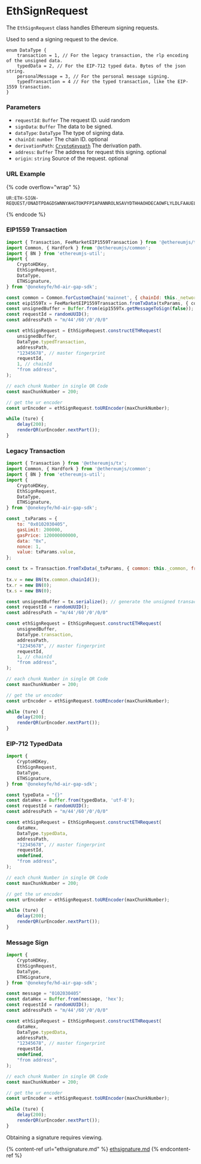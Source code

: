 # EthSignRequest

The `EthSignRequest` class handles Ethereum signing requests.

Used to send a signing request to the device.



```
enum DataType {
    transaction = 1, // For the legacy transaction, the rlp encoding of the unsigned data.
    typedData = 2, // For the EIP-712 typed data. Bytes of the json string.
    personalMessage = 3, // For the personal message signing. 
    typedTransaction = 4 // For the typed transaction, like the EIP-1559 transaction.
}
```

### Parameters

* `requestId`: `Buffer` The request ID.  uuid random
* `signData`: `Buffer` The data to be signed.
* `dataType`: `DataType` The type of signing data.
* `chainId`: `number` The chain ID. optional
* `derivationPath`: [`CryptoKeypath`](../basic-api/cryptokeypath.md) The derivation path.
* `address`: `Buffer` The address for request this signing. optional
* `origin`: `string` Source of the request. optional



### URL Example

{% code overflow="wrap" %}
```
UR:ETH-SIGN-REQUEST/ONADTPDAGDSWNNYAHGTOKPFPIAPANNROLNSAVYDTHHAOHDECAOWFLYLDLFAAUELPATAEGWSOLALPBAVYGUYTHNLFGMAYMWSGBYZOIYHTRDCFBANBFPBNDSPRJPNSDLGLBYIMJELTCNLNWZJLSEAEAELARTAXAAAACSLDAHTAADDYOEADLECSDWYKCSFNYKAEYKAEWKADWKAOCYTIZSYLCNSSDKGOCA
```
{% endcode %}

### **EIP1559 Transaction**

```javascript
import { Transaction, FeeMarketEIP1559Transaction } from '@ethereumjs/tx';
import Common, { Hardfork } from '@ethereumjs/common';
import { BN } from 'ethereumjs-util';
import {
    CryptoHDKey,
    EthSignRequest,
    DataType,
    ETHSignature,
} from '@onekeyfe/hd-air-gap-sdk';

const common = Common.forCustomChain('mainnet', { chainId: this._networkId }, Hardfork.London);
const eip1559Tx = FeeMarketEIP1559Transaction.fromTxData(txParams, { common });
const unsignedBuffer = Buffer.from(eip1559Tx.getMessageToSign(false)); // generate the unsigned transaction bytes
const requestId = randomUUID();
const addressPath = "m/44'/60'/0'/0/0"

const ethSignRequest = EthSignRequest.constructETHRequest(
    unsignedBuffer,
    DataType.typedTransaction,
    addressPath,
    "12345678", // master fingerprint
    requestId,
    1, // chainId
    "from address",
);

// each chunk Number in single QR Code
const maxChunkNumber = 200;

// get the ur encoder
const urEncoder = ethSignRequest.toUREncoder(maxChunkNumber);

while (ture) {
    delay(200);
    renderQR(urEncoder.nextPart());
}

```

### **Legacy Transaction**

```javascript
import { Transaction } from '@ethereumjs/tx';
import Common, { Hardfork } from '@ethereumjs/common';
import { BN } from 'ethereumjs-util';
import {
    CryptoHDKey,
    EthSignRequest,
    DataType,
    ETHSignature,
} from '@onekeyfe/hd-air-gap-sdk';

const _txParams = {
    to: "0x0102030405", 
    gasLimit: 200000,
    gasPrice: 120000000000,
    data: "0x",
    nonce: 1,
    value: txParams.value,
};

const tx = Transaction.fromTxData(_txParams, { common: this._common, freeze: false });
        
tx.v = new BN(tx.common.chainId());
tx.r = new BN(0);
tx.s = new BN(0);

const unsignedBuffer = tx.serialize(); // generate the unsigned transaction bytes
const requestId = randomUUID();
const addressPath = "m/44'/60'/0'/0/0"

const ethSignRequest = EthSignRequest.constructETHRequest(
    unsignedBuffer,
    DataType.transaction,
    addressPath,
    "12345678", // master fingerprint
    requestId,
    1, // chainId
    "from address",
);

// each chunk Number in single QR Code
const maxChunkNumber = 200;

// get the ur encoder
const urEncoder = ethSignRequest.toUREncoder(maxChunkNumber);

while (ture) {
    delay(200);
    renderQR(urEncoder.nextPart());
}

```

### **EIP-712 TypedData**

```javascript
import {
    CryptoHDKey,
    EthSignRequest,
    DataType,
    ETHSignature,
} from '@onekeyfe/hd-air-gap-sdk';

const typeData = "{}"
const dataHex = Buffer.from(typedData, 'utf-8');
const requestId = randomUUID();
const addressPath = "m/44'/60'/0'/0/0"

const ethSignRequest = EthSignRequest.constructETHRequest(
    dataHex,
    DataType.typedData,
    addressPath,
    "12345678", // master fingerprint
    requestId,
    undefined,
    "from address",
);

// each chunk Number in single QR Code
const maxChunkNumber = 200;

// get the ur encoder
const urEncoder = ethSignRequest.toUREncoder(maxChunkNumber);

while (ture) {
    delay(200);
    renderQR(urEncoder.nextPart());
}

```

### **Message Sign**

```javascript
import {
    CryptoHDKey,
    EthSignRequest,
    DataType,
    ETHSignature,
} from '@onekeyfe/hd-air-gap-sdk';

const message = "0102030405"
const dataHex = Buffer.from(message, 'hex');
const requestId = randomUUID();
const addressPath = "m/44'/60'/0'/0/0"

const ethSignRequest = EthSignRequest.constructETHRequest(
    dataHex,
    DataType.typedData,
    addressPath,
    "12345678", // master fingerprint
    requestId,
    undefined,
    "from address",
);

// each chunk Number in single QR Code
const maxChunkNumber = 200;

// get the ur encoder
const urEncoder = ethSignRequest.toUREncoder(maxChunkNumber);

while (ture) {
    delay(200);
    renderQR(urEncoder.nextPart());
}

```



Obtaining a signature requires viewing.

{% content-ref url="ethsignature.md" %}
[ethsignature.md](ethsignature.md)
{% endcontent-ref %}

